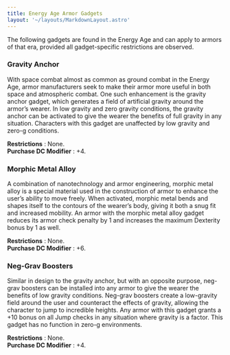 ```yaml
---
title: Energy Age Armor Gadgets
layout: '~/layouts/MarkdownLayout.astro'
---
```

The following gadgets are found in the Energy Age and can apply to armors of
that era, provided all gadget-specific restrictions are observed.

### Gravity Anchor

With space combat almost as common as ground combat in the Energy Age, armor
manufacturers seek to make their armor more useful in both space and
atmospheric combat. One such enhancement is the gravity anchor gadget, which
generates a field of artificial gravity around the armor’s wearer. In low
gravity and zero gravity conditions, the gravity anchor can be activated to
give the wearer the benefits of full gravity in any situation. Characters with
this gadget are unaffected by low gravity and zero-g conditions.

**Restrictions** : None.  
**Purchase DC Modifier** : +4.

### Morphic Metal Alloy

A combination of nanotechnology and armor engineering, morphic metal alloy is
a special material used in the construction of armor to enhance the user’s
ability to move freely. When activated, morphic metal bends and shapes itself
to the contours of the wearer’s body, giving it both a snug fit and increased
mobility. An armor with the morphic metal alloy gadget reduces its armor check
penalty by 1 and increases the maximum Dexterity bonus by 1 as well.

**Restrictions** : None.  
**Purchase DC Modifier** : +6.

### Neg-Grav Boosters

Similar in design to the gravity anchor, but with an opposite purpose, neg-
grav boosters can be installed into any armor to give the wearer the benefits
of low gravity conditions. Neg-grav boosters create a low-gravity field around
the user and counteract the effects of gravity, allowing the character to jump
to incredible heights. Any armor with this gadget grants a +10 bonus on all
Jump checks in any situation where gravity is a factor. This gadget has no
function in zero-g environments.

**Restrictions** : None.  
**Purchase DC Modifier** : +4.


